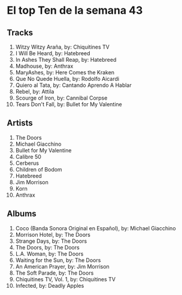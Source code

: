 # El top Ten de la semana 43

## Tracks
1. Witzy Witzy Araña, by: Chiquitines TV
1. I Will Be Heard, by: Hatebreed
1. In Ashes They Shall Reap, by: Hatebreed
1. Madhouse, by: Anthrax
1. MaryAshes, by: Here Comes the Kraken
1. Que No Quede Huella, by: Rodolfo Aicardi
1. Quiero al Tata, by: Cantando Aprendo A Hablar
1. Rebel, by: Attila
1. Scourge of Iron, by: Cannibal Corpse
1. Tears Don't Fall, by: Bullet for My Valentine

## Artists
1. The Doors
1. Michael Giacchino
1. Bullet for My Valentine
1. Calibre 50
1. Cerberus
1. Children of Bodom
1. Hatebreed
1. Jim Morrison
1. Korn
1. Anthrax

## Albums
1. Coco (Banda Sonora Original en Español), by: Michael Giacchino
1. Morrison Hotel, by: The Doors
1. Strange Days, by: The Doors
1. The Doors, by: The Doors
1. L.A. Woman, by: The Doors
1. Waiting for the Sun, by: The Doors
1. An American Prayer, by: Jim Morrison
1. The Soft Parade, by: The Doors
1. Chiquitines TV, Vol. 1, by: Chiquitines TV
1. Infected, by: Deadly Apples
